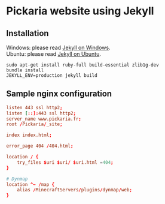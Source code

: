# Pickaria website using Jekyll

## Installation

Windows: please read [Jekyll on Windows](https://jekyllrb.com/docs/installation/windows/).  
Ubuntu: please read [Jekyll on Ubuntu](https://jekyllrb.com/docs/installation/ubuntu/).

```shell
sudo apt-get install ruby-full build-essential zlib1g-dev
bundle install
JEKYLL_ENV=production jekyll build
```

## Sample nginx configuration

```conf
listen 443 ssl http2;
listen [::]:443 ssl http2;
server_name www.pickaria.fr;
root /Pickaria/_site;

index index.html;

error_page 404 /404.html;

location / {
    try_files $uri $uri/ $uri.html =404;
}

# Dynmap
location ^~ /map {
    alias /MinecraftServers/plugins/dynmap/web;
}
```